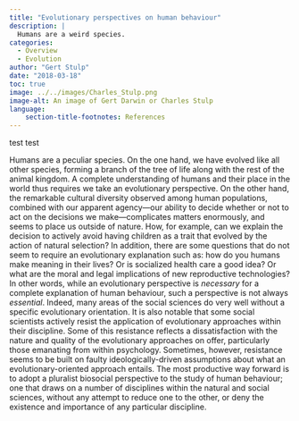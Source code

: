 ```yaml
---
title: "Evolutionary perspectives on human behaviour"
description: |
  Humans are a weird species.
categories:
  - Overview
  - Evolution
author: "Gert Stulp"
date: "2018-03-18"
toc: true
image: ../../images/Charles_Stulp.png
image-alt: An image of Gert Darwin or Charles Stulp
language: 
    section-title-footnotes: References
---
```


test test

Humans are a peculiar species. On the one hand, we have evolved like all other species, forming a branch of the tree of life along with the rest of the animal kingdom. A complete understanding of humans and their place in the world thus requires we take an evolutionary perspective. On the other hand, the remarkable cultural diversity observed among human populations, combined with our apparent agency—our ability to decide whether or not to act on the decisions we make—complicates matters enormously, and seems to place us outside of nature. How, for example, can we explain the decision to actively avoid having children as a trait that evolved by the action of natural selection? In addition, there are some questions that do not seem to require an evolutionary explanation such as: how do you humans make meaning in their lives? Or is socialized health care a good idea? Or what are the moral and legal implications of new reproductive technologies? In other words, while an evolutionary perspective is _necessary_ for a complete explanation of human behaviour, such a perspective is not always _essential_. Indeed, many areas of the social sciences do very well without a specific evolutionary orientation. It is also notable that some social scientists actively resist the application of evolutionary approaches within their discipline. Some of this resistance reflects a dissatisfaction with the nature and quality of the evolutionary approaches on offer, particularly those emanating from within psychology. Sometimes, however, resistance seems to be built on faulty ideologically-driven assumptions about what an evolutionary-oriented approach entails. The most productive way forward is to adopt a pluralist biosocial perspective to the study of human behaviour; one that draws on a number of disciplines within the natural and social sciences, without any attempt to reduce one to the other, or deny the existence and importance of any particular discipline. 
